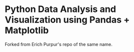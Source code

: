 
# Python Data Analysis and Visualization using Pandas + Matplotlib

Forked from Erich Purpur's repo of the same name.


